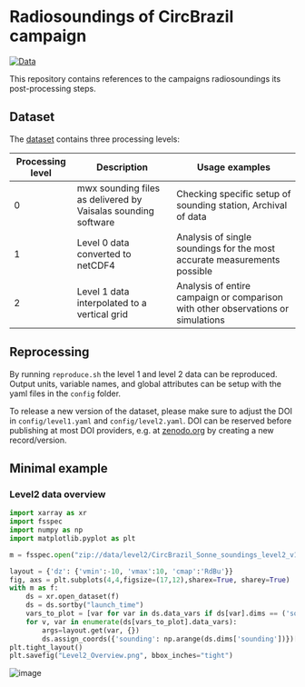 # Radiosoundings of CircBrazil campaign
[![Data](https://img.shields.io/badge/Data-10.5281%2Fzenodo.7051674-green)](https://doi.org/110.5281/zenodo.7051674)

This repository contains references to the campaigns radiosoundings its post-processing steps.

## Dataset
The [dataset](https://doi.org/110.5281/zenodo.7051674) contains three processing levels:

|Processing level | Description | Usage examples |
| --- | --- | --- |
| 0 | mwx sounding files as delivered by Vaisalas sounding software | Checking specific setup of sounding station, Archival of data |
| 1 | Level 0 data converted to netCDF4 | Analysis of single soundings for the most accurate measurements possible |
| 2 | Level 1 data interpolated to a vertical grid | Analysis of entire campaign or comparison with other observations or simulations |

## Reprocessing
By running `reproduce.sh` the level 1 and level 2 data can be reproduced. Output units, variable names, and global attributes
can be setup with the yaml files in the `config` folder.

To release a new version of the dataset, please make sure to adjust the DOI in `config/level1.yaml` and `config/level2.yaml`.
DOI can be reserved before publishing at most DOI providers, e.g. at [zenodo.org](https://help.zenodo.org/) by creating a new record/version.

## Minimal example
### Level2 data overview
```python
import xarray as xr
import fsspec
import numpy as np
import matplotlib.pyplot as plt

m = fsspec.open("zip://data/level2/CircBrazil_Sonne_soundings_level2_v1.0.0.nc::/work/mh0010/m300408/circBrazil_Soundings/data.zip")

layout = {'dz': {'vmin':-10, 'vmax':10, 'cmap':'RdBu'}}
fig, axs = plt.subplots(4,4,figsize=(17,12),sharex=True, sharey=True)
with m as f:
    ds = xr.open_dataset(f)
    ds = ds.sortby("launch_time")
    vars_to_plot = [var for var in ds.data_vars if ds[var].dims == ('sounding', 'alt')]
    for v, var in enumerate(ds[vars_to_plot].data_vars):
        args=layout.get(var, {})
        ds.assign_coords({'sounding': np.arange(ds.dims['sounding'])})[var].plot(x='sounding', **args, ax=axs.flatten()[v])
plt.tight_layout()
plt.savefig("Level2_Overview.png", bbox_inches="tight")
```
![image](https://user-images.githubusercontent.com/43613877/189406161-46c0549e-5415-44c1-8dd2-e1db229a7543.png)
